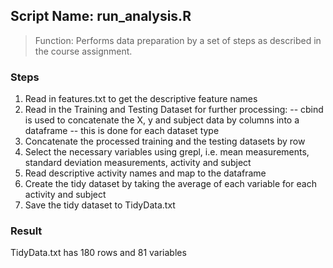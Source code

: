 ## Script Name: run_analysis.R 
> Function: Performs data preparation by a set of steps as described in the course assignment.

### Steps
1. Read in features.txt to get the descriptive feature names
2. Read in the Training and Testing Dataset for further processing:
-- cbind is used to concatenate the X, y and subject data by columns into a dataframe
-- this is done for each dataset type
3. Concatenate the processed training and the testing datasets by row
4. Select the necessary variables using grepl, i.e. mean measurements, standard deviation measurements, activity and subject
5. Read descriptive activity names and map to the dataframe
6. Create the tidy dataset by taking the average of each variable for each activity and subject
7. Save the tidy dataset to TidyData.txt

### Result
TidyData.txt has 180 rows and 81 variables
